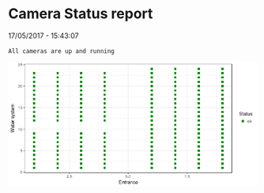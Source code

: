 Camera Status report
================
17/05/2017 - 15:43:07

    All cameras are up and running

![](camreport_files/figure-markdown_github/unnamed-chunk-2-1.png)
